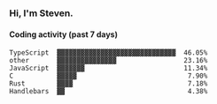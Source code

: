 ### Hi, I'm Steven.

#### Coding activity (past 7 days)
```
TypeScript  ▓▓▓▓▓▓▓▓▓▓▓▓▓▓▓▓▓▓▓▓▓▓▓▓▓▓▓▓▓▓  46.05%
other       ▓▓▓▓▓▓▓▓▓▓▓▓▓▓▓                 23.16%
JavaScript  ▓▓▓▓▓▓▓                         11.34%
C           ▓▓▓▓▓                            7.90%
Rust        ▓▓▓▓                             7.18%
Handlebars  ▓▓                               4.38%
```
